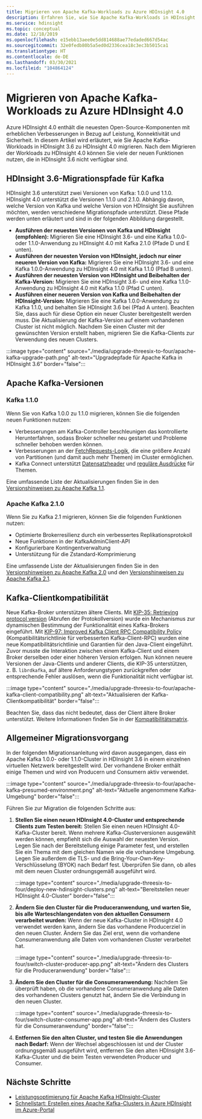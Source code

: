 ```yaml
---
title: Migrieren von Apache Kafka-Workloads zu Azure HDInsight 4.0
description: Erfahren Sie, wie Sie Apache Kafka-Workloads in HDInsight 3.6 zu HDInsight 4.0 migrieren.
ms.service: hdinsight
ms.topic: conceptual
ms.date: 12/18/2019
ms.openlocfilehash: e15ebb13aee0e5dd814688ae77edaded667d54ac
ms.sourcegitcommit: 32e0fedb80b5a5ed0d2336cea18c3ec3b5015ca1
ms.translationtype: HT
ms.contentlocale: de-DE
ms.lasthandoff: 03/30/2021
ms.locfileid: "104864124"
---
```

# <a name="migrate-apache-kafka-workloads-to-azure-hdinsight-40"></a>Migrieren von Apache Kafka-Workloads zu Azure HDInsight 4.0

Azure HDInsight 4.0 enthält die neuesten Open-Source-Komponenten mit erheblichen Verbesserungen in Bezug auf Leistung, Konnektivität und Sicherheit. In diesem Artikel wird erläutert, wie Sie Apache Kafka-Workloads in HDInsight 3.6 zu HDInsight 4.0 migrieren. Nach dem Migrieren der Workloads zu HDInsight 4.0 können Sie viele der neuen Funktionen nutzen, die in HDInsight 3.6 nicht verfügbar sind.

## <a name="hdinsight-36-kafka-migration-paths"></a>HDInsight 3.6-Migrationspfade für Kafka

HDInsight 3.6 unterstützt zwei Versionen von Kafka: 1.0.0 und 1.1.0. HDInsight 4.0 unterstützt die Versionen 1.1.0 und 2.1.0. Abhängig davon, welche Version von Kafka und welche Version von HDInsight Sie ausführen möchten, werden verschiedene Migrationspfade unterstützt. Diese Pfade werden unten erläutert und sind in der folgenden Abbildung dargestellt.

* **Ausführen der neuesten Versionen von Kafka und HDInsight (empfohlen):** Migrieren Sie eine HDInsight 3.6- und eine Kafka 1.0.0- oder 1.1.0-Anwendung zu HDInsight 4.0 mit Kafka 2.1.0 (Pfade D und E unten).
* **Ausführen der neuesten Version von HDInsight, jedoch nur einer neueren Version von Kafka:** Migrieren Sie eine HDInsight 3.6- und eine Kafka 1.0.0-Anwendung zu HDInsight 4.0 mit Kafka 1.1.0 (Pfad B unten).
* **Ausführen der neuesten Version von HDInsight und Beibehalten der Kafka-Version:** Migrieren Sie eine HDInsight 3.6- und eine Kafka 1.1.0-Anwendung zu HDInsight 4.0 mit Kafka 1.1.0 (Pfad C unten).
* **Ausführen einer neueren Version von Kafka und Beibehalten der HDInsight-Version:** Migrieren Sie eine Kafka 1.0.0-Anwendung zu Kafka 1.1.0, und behalten Sie HDInsight 3.6 bei (Pfad A unten). Beachten Sie, dass auch für diese Option ein neuer Cluster bereitgestellt werden muss. Die Aktualisierung der Kafka-Version auf einem vorhandenen Cluster ist nicht möglich. Nachdem Sie einen Cluster mit der gewünschten Version erstellt haben, migrieren Sie die Kafka-Clients zur Verwendung des neuen Clusters.

:::image type="content" source="./media/upgrade-threesix-to-four/apache-kafka-upgrade-path.png" alt-text="Upgradepfade für Apache Kafka in HDInsight 3.6" border="false":::

## <a name="apache-kafka-versions"></a>Apache Kafka-Versionen

### <a name="kafka-110"></a>Kafka 1.1.0
  
Wenn Sie von Kafka 1.0.0 zu 1.1.0 migrieren, können Sie die folgenden neuen Funktionen nutzen:

* Verbesserungen am Kafka-Controller beschleunigen das kontrollierte Herunterfahren, sodass Broker schneller neu gestartet und Probleme schneller behoben werden können. 
* Verbesserungen an der [FetchRequests-Logik](https://issues.apache.org/jira/browse/KAFKA-6254), die eine größere Anzahl von Partitionen (und damit auch mehr Themen) im Cluster ermöglichen. 
* Kafka Connect unterstützt [Datensatzheader](https://issues.apache.org/jira/browse/KAFKA-5142) und [reguläre Ausdrücke](https://issues.apache.org/jira/browse/KAFKA-3073) für Themen. 

Eine umfassende Liste der Aktualisierungen finden Sie in den [Versionshinweisen zu Apache Kafka 1.1](https://archive.apache.org/dist/kafka/1.1.0/RELEASE_NOTES.html).

### <a name="apache-kafka-210"></a>Apache Kafka 2.1.0

Wenn Sie zu Kafka 2.1 migrieren, können Sie die folgenden Funktionen nutzen:

* Optimierte Brokerresilienz durch ein verbessertes Replikationsprotokoll
* Neue Funktionen in der KafkaAdminClient-API
* Konfigurierbare Kontingentverwaltung
* Unterstützung für die Zstandard-Komprimierung

Eine umfassende Liste der Aktualisierungen finden Sie in den [Versionshinweisen zu Apache Kafka 2.0](https://archive.apache.org/dist/kafka/2.0.0/RELEASE_NOTES.html) und den [Versionshinweisen zu Apache Kafka 2.1](https://archive.apache.org/dist/kafka/2.1.0/RELEASE_NOTES.html).

## <a name="kafka-client-compatibility"></a>Kafka-Clientkompatibilität

Neue Kafka-Broker unterstützen ältere Clients. Mit [KIP-35: Retrieving protocol version](https://cwiki.apache.org/confluence/display/KAFKA/KIP-35+-+Retrieving+protocol+version) (Abrufen der Protokollversion) wurde ein Mechanismus zur dynamischen Bestimmung der Funktionalität eines Kafka-Brokers eingeführt. Mit [KIP-97: Improved Kafka Client RPC Compatibility Policy](https://cwiki.apache.org/confluence/display/KAFKA/KIP-97%3A+Improved+Kafka+Client+RPC+Compatibility+Policy) (Kompatibilitätsrichtlinie für verbesserten Kafka-Client-RPC) wurden eine neue Kompatibilitätsrichtlinie und Garantien für den Java-Client eingeführt. Zuvor musste die Interaktion zwischen einem Kafka-Client und einem Broker derselben oder einer höheren Version erfolgen. Nun können neuere Versionen der Java-Clients und anderer Clients, die KIP-35 unterstützen, z. B. `librdkafka`, auf ältere Anforderungstypen zurückgreifen oder entsprechende Fehler auslösen, wenn die Funktionalität nicht verfügbar ist.

:::image type="content" source="./media/upgrade-threesix-to-four/apache-kafka-client-compatibility.png" alt-text="Aktualisieren der Kafka-Clientkompatibilität" border="false":::

Beachten Sie, dass das nicht bedeutet, dass der Client ältere Broker unterstützt.  Weitere Informationen finden Sie in der [Kompatibilitätsmatrix](https://cwiki.apache.org/confluence/display/KAFKA/Compatibility+Matrix).

## <a name="general-migration-process"></a>Allgemeiner Migrationsvorgang

In der folgenden Migrationsanleitung wird davon ausgegangen, dass ein Apache Kafka 1.0.0- oder 1.1.0-Cluster in HDInsight 3.6 in einem einzelnen virtuellen Netzwerk bereitgestellt wird. Der vorhandene Broker enthält einige Themen und wird von Producern und Consumern aktiv verwendet.

:::image type="content" source="./media/upgrade-threesix-to-four/apache-kafka-presumed-environment.png" alt-text="Aktuelle angenommene Kafka-Umgebung" border="false":::

Führen Sie zur Migration die folgenden Schritte aus:

1. **Stellen Sie einen neuen HDInsight 4.0-Cluster und entsprechende Clients zum Testen bereit:** Stellen Sie einen neuen HDInsight 4.0-Kafka-Cluster bereit. Wenn mehrere Kafka-Clusterversionen ausgewählt werden können, empfiehlt sich die Auswahl der neuesten Version. Legen Sie nach der Bereitstellung einige Parameter fest, und erstellen Sie ein Thema mit dem gleichen Namen wie die vorhandene Umgebung. Legen Sie außerdem die TLS- und die Bring-Your-Own-Key-Verschlüsselung (BYOK) nach Bedarf fest. Überprüfen Sie dann, ob alles mit dem neuen Cluster ordnungsgemäß ausgeführt wird.

    :::image type="content" source="./media/upgrade-threesix-to-four/deploy-new-hdinsight-clusters.png" alt-text="Bereitstellen neuer HDInsight 4.0-Cluster" border="false":::

1. **Ändern Sie den Cluster für die Produceranwendung, und warten Sie, bis alle Warteschlangendaten von den aktuellen Consumern verarbeitet wurden:** Wenn der neue Kafka-Cluster in HDInsight 4.0 verwendet werden kann, ändern Sie das vorhandene Producerziel in den neuen Cluster. Ändern Sie das Ziel erst, wenn die vorhandene Consumeranwendung alle Daten vom vorhandenen Cluster verarbeitet hat.

    :::image type="content" source="./media/upgrade-threesix-to-four/switch-cluster-producer-app.png" alt-text="Ändern des Clusters für die Produceranwendung" border="false":::

1. **Ändern Sie den Cluster für die Consumeranwendung:** Nachdem Sie überprüft haben, ob die vorhandene Consumeranwendung alle Daten des vorhandenen Clusters genutzt hat, ändern Sie die Verbindung in den neuen Cluster.

    :::image type="content" source="./media/upgrade-threesix-to-four/switch-cluster-consumer-app.png" alt-text="Ändern des Clusters für die Consumeranwendung" border="false":::

1. **Entfernen Sie den alten Cluster, und testen Sie die Anwendungen nach Bedarf:** Wenn der Wechsel abgeschlossen ist und der Cluster ordnungsgemäß ausgeführt wird, entfernen Sie den alten HDInsight 3.6-Kafka-Cluster und die beim Testen verwendeten Producer und Consumer.

## <a name="next-steps"></a>Nächste Schritte

* [Leistungsoptimierung für Apache Kafka HDInsight-Cluster](apache-kafka-performance-tuning.md)
* [Schnellstart: Erstellen eines Apache Kafka-Clusters in Azure HDInsight im Azure-Portal](apache-kafka-get-started.md)
